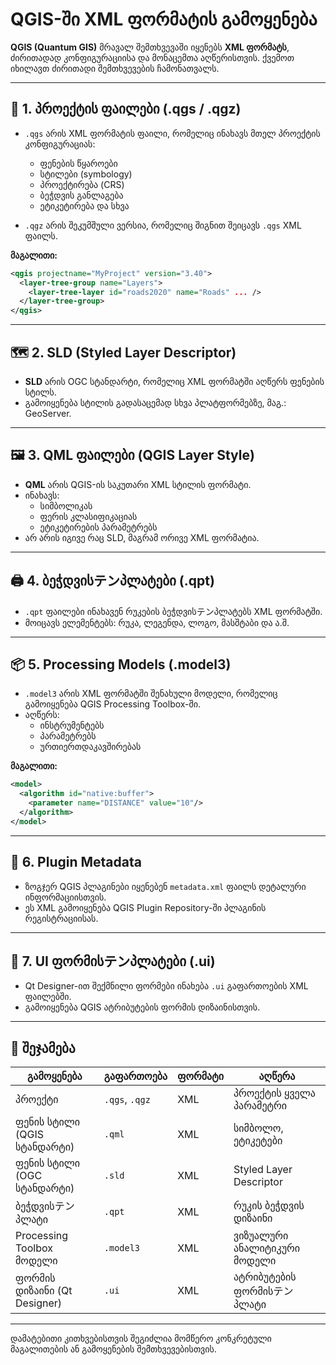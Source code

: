 
# QGIS-ში XML ფორმატის გამოყენება

**QGIS (Quantum GIS)** მრავალ შემთხვევაში იყენებს **XML ფორმატს**, ძირითადად კონფიგურაციისა და მონაცემთა აღწერისთვის. ქვემოთ იხილავთ ძირითადი შემთხვევების ჩამონათვალს.

---

## 🔧 1. პროექტის ფაილები (.qgs / .qgz)

- `.qgs` არის XML ფორმატის ფაილი, რომელიც ინახავს მთელ პროექტის კონფიგურაციას:
  - ფენების წყაროები
  - სტილები (symbology)
  - პროექტირება (CRS)
  - ბეჭდვის განლაგება
  - ეტიკეტირება და სხვა

- `.qgz` არის შეკუმშული ვერსია, რომელიც შიგნით შეიცავს `.qgs` XML ფაილს.

**მაგალითი:**
```xml
<qgis projectname="MyProject" version="3.40">
  <layer-tree-group name="Layers">
    <layer-tree-layer id="roads2020" name="Roads" ... />
  </layer-tree-group>
</qgis>
```

---

## 🗺️ 2. SLD (Styled Layer Descriptor)

- **SLD** არის OGC სტანდარტი, რომელიც XML ფორმატში აღწერს ფენების სტილს.
- გამოიყენება სტილის გადასაცემად სხვა პლატფორმებზე, მაგ.: GeoServer.

---

## 🖼️ 3. QML ფაილები (QGIS Layer Style)

- **QML** არის QGIS-ის საკუთარი XML სტილის ფორმატი.
- ინახავს:
  - სიმბოლიკას
  - ფერის კლასიფიკაციას
  - ეტიკეტირების პარამეტრებს
- არ არის იგივე რაც SLD, მაგრამ ორივე XML ფორმატია.

---

## 🖨️ 4. ბეჭდვისテンპლატები (.qpt)

- `.qpt` ფაილები ინახავენ რუკების ბეჭდვისテンპლატებს XML ფორმატში.
- მოიცავს ელემენტებს: რუკა, ლეგენდა, ლოგო, მასშტაბი და ა.შ.

---

## 📦 5. Processing Models (.model3)

- `.model3` არის XML ფორმატში შენახული მოდელი, რომელიც გამოიყენება QGIS Processing Toolbox-ში.
- აღწერს:
  - ინსტრუმენტებს
  - პარამეტრებს
  - ურთიერთდაკავშირებას

**მაგალითი:**
```xml
<model>
  <algorithm id="native:buffer">
    <parameter name="DISTANCE" value="10"/>
  </algorithm>
</model>
```

---

## 🔌 6. Plugin Metadata

- ზოგჯერ QGIS პლაგინები იყენებენ `metadata.xml` ფაილს დეტალური ინფორმაციისთვის.
- ეს XML გამოიყენება QGIS Plugin Repository-ში პლაგინის რეგისტრაციისას.

---

## 🧩 7. UI ფორმისテンპლატები (.ui)

- Qt Designer-ით შექმნილი ფორმები ინახება `.ui` გაფართოების XML ფაილებში.
- გამოიყენება QGIS ატრიბუტების ფორმის დიზაინისთვის.

---

## 📝 შეჯამება

| გამოყენება                      | გაფართოება       | ფორმატი | აღწერა |
|-------------------------------|------------------|---------|---------|
| პროექტი                       | `.qgs`, `.qgz`   | XML     | პროექტის ყველა პარამეტრი |
| ფენის სტილი (QGIS სტანდარტი)  | `.qml`           | XML     | სიმბოლო, ეტიკეტები |
| ფენის სტილი (OGC სტანდარტი)   | `.sld`           | XML     | Styled Layer Descriptor |
| ბეჭდვისテンპლატი              | `.qpt`           | XML     | რუკის ბეჭდვის დიზაინი |
| Processing Toolbox მოდელი     | `.model3`        | XML     | ვიზუალური ანალიტიკური მოდელი |
| ფორმის დიზაინი (Qt Designer)   | `.ui`            | XML     | ატრიბუტების ფორმისテンპლატი |

---

დამატებითი კითხვებისთვის შეგიძლია მომწერო კონკრეტული მაგალითების ან გამოყენების შემთხვევებისთვის.
